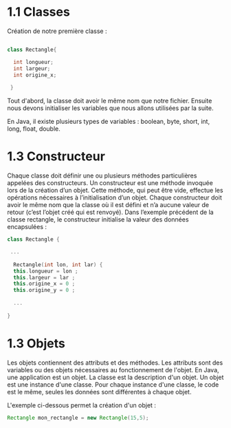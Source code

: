 # 1.1 Classes

Création de notre première classe : 


```C++

class Rectangle{

  int longueur;
  int largeur;
  int origine_x;
  
 }
 ```
Tout d'abord, la classe doit avoir le même nom que notre fichier.
Ensuite nous devons initialiser les variables que nous allons utilisées par la suite.

En Java, il existe plusieurs types de variables : boolean, byte, short, int, long, float, double.


# 1.3 Constructeur

Chaque classe doit définir une ou plusieurs méthodes particulières appelées des constructeurs.
Un constructeur est une méthode invoquée lors de la création d’un objet. Cette méthode, qui peut
être vide, effectue les opérations nécessaires à l’initialisation d’un objet. Chaque constructeur doit
avoir le même nom que la classe où il est défini et n’a aucune valeur de retour (c’est l’objet créé qui
est renvoyé). Dans l’exemple précédent de la classe rectangle, le constructeur initialise la valeur
des données encapsulées :


```C++
class Rectangle {

 ... 
 
  Rectangle(int lon, int lar) {
  this.longueur = lon ;
  this.largeur = lar ;
  this.origine_x = 0 ;
  this.origine_y = 0 ;
  
  ...
  
}

```
# 1.3 Objets

Les objets contiennent des attributs et des méthodes. Les attributs sont des variables ou des objets nécessaires au fonctionnement de l'objet. En Java, une application est un objet. La classe est la description d'un objet. Un objet est une instance d'une classe. Pour chaque instance d'une classe, le code est le même, seules les données sont différentes à chaque objet.

L'exemple ci-dessous permet la création d'un objet :

```java
Rectangle mon_rectangle = new Rectangle(15,5);
```
